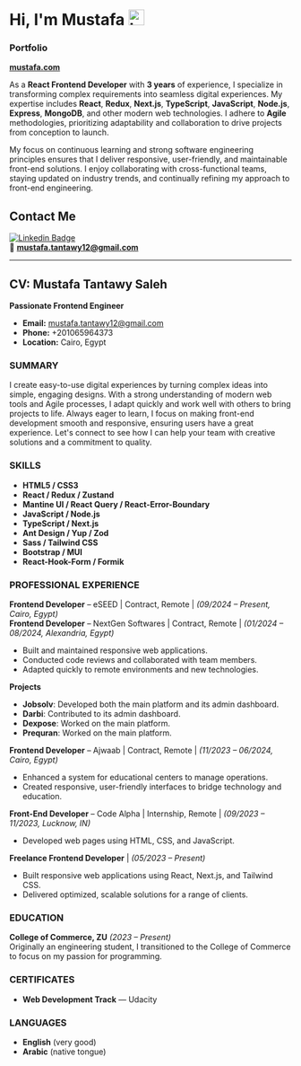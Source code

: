 # Hi, I'm Mustafa <img src="https://user-images.githubusercontent.com/1303154/88677602-1635ba80-d120-11ea-84d8-d263ba5fc3c0.gif" width="28px" height="28px" alt="hi">

### Portfolio
[**mustafa.com**](https://mustafa1.vercel.app)

As a **React Frontend Developer** with **3 years** of experience, I specialize in transforming complex requirements into seamless digital experiences. My expertise includes **React**, **Redux**, **Next.js**, **TypeScript**, **JavaScript**, **Node.js**, **Express**, **MongoDB**, and other modern web technologies. I adhere to **Agile** methodologies, prioritizing adaptability and collaboration to drive projects from conception to launch.

My focus on continuous learning and strong software engineering principles ensures that I deliver responsive, user-friendly, and maintainable front-end solutions. I enjoy collaborating with cross-functional teams, staying updated on industry trends, and continually refining my approach to front-end engineering.

## Contact Me
[![Linkedin Badge](https://img.shields.io/badge/-Mustafa_Tantawy-0e76a8?style=flat&labelColor=0e76a8&logo=linkedin&logoColor=white)](https://www.linkedin.com/in/mustafa-tantawy/)  
:email: **mustafa.tantawy12@gmail.com**

---

## CV: Mustafa Tantawy Saleh

**Passionate Frontend Engineer**  
- **Email:** mustafa.tantawy12@gmail.com  
- **Phone:** +201065964373  
- **Location:** Cairo, Egypt

### SUMMARY
I create easy-to-use digital experiences by turning complex ideas into simple, engaging designs. With a strong understanding of modern web tools and Agile processes, I adapt quickly and work well with others to bring projects to life. Always eager to learn, I focus on making front-end development smooth and responsive, ensuring users have a great experience. Let's connect to see how I can help your team with creative solutions and a commitment to quality.

### SKILLS
- **HTML5 / CSS3**
- **React / Redux / Zustand**
- **Mantine UI / React Query / React-Error-Boundary**
- **JavaScript / Node.js**
- **TypeScript / Next.js**
- **Ant Design / Yup / Zod**
- **Sass / Tailwind CSS**
- **Bootstrap / MUI**
- **React-Hook-Form / Formik**

### PROFESSIONAL EXPERIENCE

**Frontend Developer** – eSEED | Contract, Remote | *(09/2024 – Present, Cairo, Egypt)*  
**Frontend Developer** – NextGen Softwares | Contract, Remote | *(01/2024 – 08/2024, Alexandria, Egypt)*  
- Built and maintained responsive web applications.  
- Conducted code reviews and collaborated with team members.  
- Adapted quickly to remote environments and new technologies.

**Projects**  
- **Jobsolv**: Developed both the main platform and its admin dashboard.  
- **Darbi**: Contributed to its admin dashboard.  
- **Dexpose**: Worked on the main platform.  
- **Prequran**: Worked on the main platform.

**Frontend Developer** – Ajwaab | Contract, Remote | *(11/2023 – 06/2024, Cairo, Egypt)*  
- Enhanced a system for educational centers to manage operations.  
- Created responsive, user-friendly interfaces to bridge technology and education.

**Front-End Developer** – Code Alpha | Internship, Remote | *(09/2023 – 11/2023, Lucknow, IN)*  
- Developed web pages using HTML, CSS, and JavaScript.

**Freelance Frontend Developer** | *(05/2023 – Present)*  
- Built responsive web applications using React, Next.js, and Tailwind CSS.  
- Delivered optimized, scalable solutions for a range of clients.

### EDUCATION
**College of Commerce, ZU** *(2023 – Present)*  
Originally an engineering student, I transitioned to the College of Commerce to focus on my passion for programming.

### CERTIFICATES
- **Web Development Track** — Udacity

### LANGUAGES
- **English** (very good)  
- **Arabic** (native tongue)
